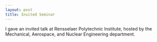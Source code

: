 ```yaml
---
layout: post
title: Invited Seminar 
---
```


I gave an invited talk at Rensselaer Polytechnic Institute, hosted by the Mechanical, Aerospace, and Nuclear Engineering department. 

<!--more-->
